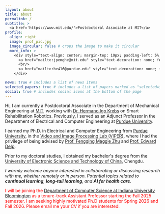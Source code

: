 ```yaml
---
layout: about
title: about
permalink: /
subtitle: >
  <a href='https://www.mit.edu/'>Postdoctoral Associate at MIT</a>
profile:
  align: right
  image: prof_pic.jpg
  image_circular: false # crops the image to make it circular
  more_info: >
    <div style="text-align: center; margin-top: 10px; padding-left: 5%;">
      <a href="mailto:jpenghe@mit.edu" style="text-decoration: none; font-weight: bold;">jpenghe[at]mit[dot]edu</a>
      <br/>
      <a href="mailto:he416@purdue.edu" style="text-decoration: none; font-weight: bold;">he416[at]purdue[dot]edu</a>
    </div>

news: true # includes a list of news items
selected_papers: true # includes a list of papers marked as "selected={true}"
social: true # includes social icons at the bottom of the page
---
```


Hi, I am currently a Postdoctoral Associate in the Department of Mechanical Engineering at <a href='https://www.mit.edu/'>MIT</a>, working with <a href='https://scholar.google.com/citations?user=0nJR75gAAAAJ&hl=en'>Dr. Hermano Igo Krebs</a> on Smart Rehabilitation Robotics. Previously, I served as an Adjunct Professor in the Department of Electrical and Computer Engineering at <a href='https://www.purdue.edu/'>Purdue University</a>.

I earned my Ph.D. in Electrical and Computer Engineering from <a href='https://www.purdue.edu/'>Purdue University</a>, in the <a href='https://engineering.purdue.edu/~ips/'>Video and Image Processing Lab (VIPER)</a>, where I had the privilege of being advised by <a href='https://engineering.purdue.edu/~zhu0/'>Prof. Fengqing Maggie Zhu</a> and <a href='https://engineering.purdue.edu/~ace/'>Prof. Edward Delp</a>.

Prior to my doctoral studies, I obtained my bachelor's degree from the <a href='https://en.uestc.edu.cn/'>University of Electronic Science and Technology of China</a>, Chengdu.

<i>I warmly welcome anyone interested in collaborating or discussing research with me, whether remotely or in person. Potential topics related to **continual learning**, **long-tail learning**, and **AI for health care**.</i>

<span style="color: red;">I will be joining the <a href='https://cs.indiana.edu/'>Department of Computer Science at Indiana University Bloomington</a> as a tenure-track Assistant Professor starting the Fall 2025 semester. I am seeking highly motivated Ph.D students for Spring 2026 and Fall 2026. Please email me your CV if you are interested. </span>
